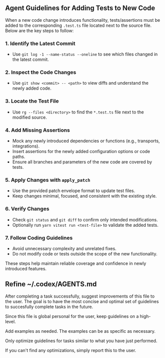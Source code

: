 ## Agent Guidelines for Adding Tests to New Code

When a new code change introduces functionality, tests/assertions must be added to the corresponding
`.test.ts` file located next to the source file. Below are the key steps to follow:

### 1. Identify the Latest Commit
- Use `git log -1 --name-status --oneline` to see which files changed in the latest commit.

### 2. Inspect the Code Changes
- Use `git show <commit> -- <path>` to view diffs and understand the newly added code.

### 3. Locate the Test File
- Use `rg --files <directory>` to find the `*.test.ts` file next to the modified source.

### 4. Add Missing Assertions
- Mock any newly introduced dependencies or functions (e.g., transports, integrations).
- Insert assertions for the newly added configuration options or code paths.
- Ensure all branches and parameters of the new code are covered by tests.

### 5. Apply Changes with `apply_patch`
- Use the provided patch envelope format to update test files.
- Keep changes minimal, focused, and consistent with the existing style.

### 6. Verify Changes
- Check `git status` and `git diff` to confirm only intended modifications.
- Optionally run `yarn vitest run <test-file>` to validate the added tests.

### 7. Follow Coding Guidelines
- Avoid unnecessary complexity and unrelated fixes.
- Do not modify code or tests outside the scope of the new functionality.

These steps help maintain reliable coverage and confidence in newly introduced features.

## Refine ~/.codex/AGENTS.md

After completing a task successfully, suggest improvements of this file to the user. The goal is to have the most concise and optimal set of guidelines to succesfully complete tasks in the future.

Since this file is global personal for the user, keep guidelines on a high-level.

Add examples as needed. The examples can be as specific as necessary.

Only optimize guidelines for tasks similar to what you have just performed.

If you can't find any optimizations, simply report this to the user.

